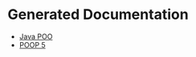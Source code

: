 <!DOCTYPE HTML>
<html lang="es">
<head>
  <meta charset="UTF-8">
  <title>Generated Documentation</title>
</head>
<body>
  <h1>Generated Documentation</h1>
  <ul>
    <li><a href="docs1/index.html">Java POO</a></li>
    <li><a href="docs2/index.html">POOP 5</a></li>
  </ul>
</body>
</html>
